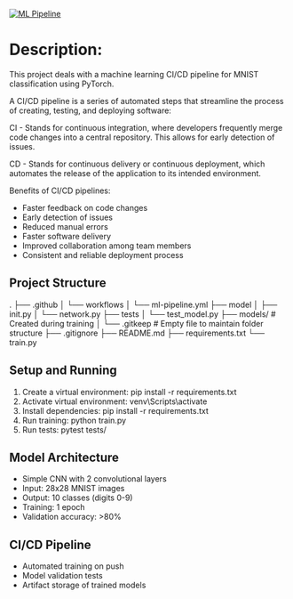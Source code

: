 
[![ML Pipeline](https://github.com/ChaitraSaiK/SOAI_Session5_CICD_pipeline/actions/workflows/ml-pipeline.yml/badge.svg)](https://github.com/ChaitraSaiK/SOAI_Session5_CICD_pipeline/actions/workflows/ml-pipeline.yml)

# Description:

This project deals with a machine learning CI/CD pipeline for MNIST classification using PyTorch.

A CI/CD pipeline is a series of automated steps that streamline the process of creating, testing, and deploying software:

CI - Stands for continuous integration, where developers frequently merge code changes into a central repository. This allows for early detection of issues.

CD - Stands for continuous delivery or continuous deployment, which automates the release of the application to its intended environment.

Benefits of CI/CD pipelines:
- Faster feedback on code changes
- Early detection of issues
- Reduced manual errors
- Faster software delivery
- Improved collaboration among team members
- Consistent and reliable deployment process

## Project Structure

.
├── .github
│ └── workflows
│ └── ml-pipeline.yml
├── model
│ ├── init.py
│ └── network.py
├── tests
│ └── test_model.py
├── models/ # Created during training
│ └── .gitkeep # Empty file to maintain folder structure
├── .gitignore
├── README.md
├── requirements.txt
└── train.py

## Setup and Running

1. Create a virtual environment: pip install -r requirements.txt 
2. Activate virtual environment: venv\Scripts\activate
3. Install dependencies: pip install -r requirements.txt
4. Run training: python train.py
5. Run tests: pytest tests/

## Model Architecture
- Simple CNN with 2 convolutional layers
- Input: 28x28 MNIST images
- Output: 10 classes (digits 0-9)
- Training: 1 epoch
- Validation accuracy: >80%

## CI/CD Pipeline
- Automated training on push
- Model validation tests
- Artifact storage of trained models


